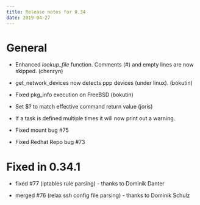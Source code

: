 ```yaml
---
title: Release notes for 0.34
date: 2019-04-27
---
```


# General

-   Enhanced *lookup\_file* function. Comments (\#) and empty lines are now skipped. (chenryn)

-   get\_network\_devices now detects ppp devices (under linux). (bokutin)

-   Fixed pkg\_info execution on FreeBSD (bokutin)

-   Set $? to match effective command return value (joris)

-   If a task is defined multiple times it will now print out a warning.

-   Fixed mount bug \#75

-   Fixed Redhat Repo bug \#73

# Fixed in 0.34.1

-   fixed \#77 (iptables rule parsing) - thanks to Dominik Danter

-   merged \#76 (relax ssh config file parsing) - thanks to Dominik Schulz


